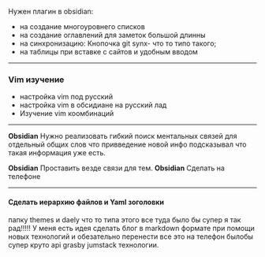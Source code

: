 Нужен плагин в obsidian:
- на создание многоуровнего списков
- на создание оглавлений для заметок большой длинны 
- на синхронизацию: Кнопочка git synx- что то типо такого;
- на таблицы при вставке с сайтов и удобным вводом

___
### Vim изучение 
- настройка vim под русский
- настройка vim в обсидиане на русский лад
- Изучение vim коомбинаций 
---

**Obsidian** Нужно реализовать гибкий поиск ментальных связей для отдельный общих слов 
что привведение новой инфо подсказывал что такая информация уже есть.

**Obsidian** Проставить везде связи для тем.
**Obsidian** Сделать на телефоне

___

#### Сделать иерархию файлов и Yaml зоголовки 
папку themes и daely что то типа этого все туда 
было бы супер я так рад!!!!! У меня есть идея сделать блог в markdown формате при помощи новых технологий и обезательно перенести все это на телефон былобы супер круто api grasby jumstack технологии.